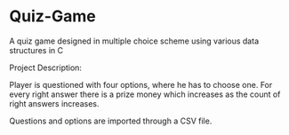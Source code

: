 # Quiz-Game
A quiz game designed in multiple choice scheme using various data structures in C

Project Description:

Player is questioned with four options, where he has to choose one.
For every right answer there is a prize money which increases as the
count of right answers increases.

Questions and options are imported through a CSV file.
